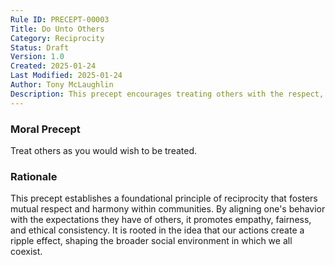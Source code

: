 ```yaml
---
Rule ID: PRECEPT-00003
Title: Do Unto Others
Category: Reciprocity
Status: Draft
Version: 1.0
Created: 2025-01-24
Last Modified: 2025-01-24
Author: Tony McLaughlin
Description: This precept encourages treating others with the respect, kindness, and fairness that one desires for oneself. It serves as a cornerstone of moral behavior across cultures and religious traditions.
---
```


### Moral Precept
Treat others as you would wish to be treated.

### Rationale
This precept establishes a foundational principle of reciprocity that fosters mutual respect and harmony within communities. By aligning one's behavior with the expectations they have of others, it promotes empathy, fairness, and ethical consistency. It is rooted in the idea that our actions create a ripple effect, shaping the broader social environment in which we all coexist.
